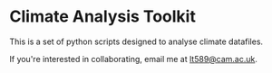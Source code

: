 # Climate Analysis Toolkit

This is a set of python scripts designed to analyse climate datafiles.

If you're interested in collaborating, email me at lt589@cam.ac.uk.

